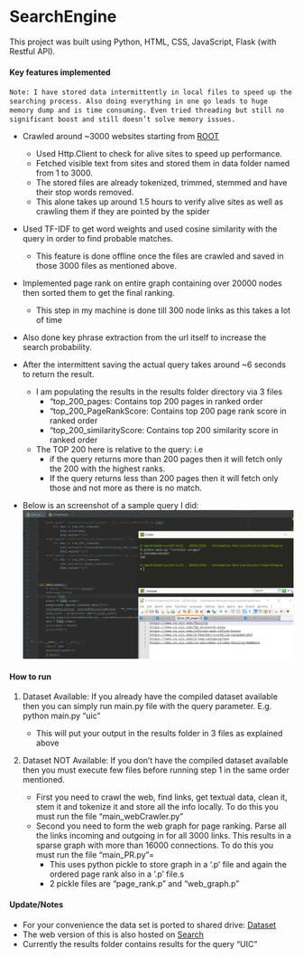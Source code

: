 # SearchEngine #


This project was built using Python, HTML, CSS, JavaScript, Flask (with Restful API).

#### Key features implemented #### 
    Note: I have stored data intermittently in local files to speed up the searching process. Also doing everything in one go leads to huge memory dump and is time consuming. Even tried threading but still no significant boost and still doesn’t solve memory issues.


* Crawled around ~3000 websites starting from [ROOT](www.cs.uic.edu)
    * Used Http.Client to check for alive sites to speed up performance.
    * Fetched visible text from sites and stored them in data folder named from 1 to 3000.
    * The stored files are already tokenized, trimmed, stemmed and have their stop words removed.
    * This alone takes up around 1.5 hours to verify alive sites as well as crawling them if they are pointed by the spider
    
* Used TF-IDF to get word weights and used cosine similarity with the query in order to find probable matches.
    * This feature is done offline once the files are crawled and saved in those 3000 files as mentioned above.
* Implemented page rank on entire graph containing over 20000 nodes then sorted them to get the final ranking.
    * This step in my machine is done till 300 node links as this takes a lot of time
* Also done key phrase extraction from the url itself to increase the search probability.
* After the intermittent saving the actual query takes around ~6 seconds to return the result.
    * I am populating the results in the results folder directory via 3 files
        * “top_200_pages: Contains top 200 pages in ranked order
        * “top_200_PageRankScore: Contains top 200 page rank score in ranked order
        * “top_200_similarityScore: Contains top 200 similarity score in ranked order
    * The TOP 200 here is relative to the query: i.e 
        * if the query returns more than 200 pages then it will fetch only the 200 with the highest ranks.
        * If the query returns less than 200 pages then it will fetch only those and not more as there is no match.
* Below is an screenshot of a sample query I did:
![Snapshot of Query](output.png)
 


#### How to run ####

1.	Dataset Available: If you already have the compiled dataset available then you can simply run main.py file with the query parameter. E.g. python main.py “uic”
    * This will put your output in the results folder in 3 files as explained above
     
2.	Dataset NOT Available: If you don’t have the compiled dataset available then you must execute few files before running step 1 in the same order mentioned.
    * First you need to crawl the web, find links, get textual data, clean it, stem it and tokenize it and store all the info locally. To do this you must run the file “main_webCrawler.py”
    * Second you need to form the web graph for page ranking. Parse all the links incoming and outgoing in for all 3000 links. This results in a sparse graph with more than 16000 connections. To do this you must run the file “main_PR.py”=
        * This uses python pickle to store graph in a ‘.p’ file and again the ordered page rank also in a ’.p’ file.s
        * 2 pickle files are “page_rank.p” and “web_graph.p”


#### Update/Notes ####
* For your convenience the data set is ported to shared drive: [Dataset](https://1drv.ms/f/s!Ai5HtuHa525IgsQ0qHSukZqla8RgPQ)
* The web version of this is also hosted on [Search](https://smaith2.people.uic.edu/ir_project)
* Currently the results folder contains results for the query “UIC”



